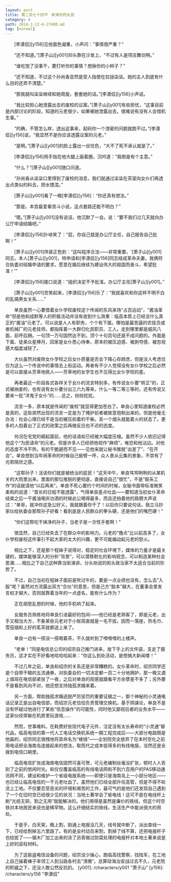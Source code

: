 ```yaml
---
layout: post
title: 第二百七十四节　新来的药丸党
category: 6
path: 2014-1-12-6-27400.md
tag: [normal]
---
```


　　[李潇侣][y156]见他面色凝重，小声问：“事情很严重？”

　　“还不知道。”[萧子山][y001]仰头靠在沙发上，“不过有人是项庄舞剑啊。”

　　“谁吃饱了没事干，要打听你的事情？想揪你的小辫子？”

　　“还不知道，不过这个孙尚香显然是受人指使在拉拢柒柒。她的主人到底有什么目的还弄不清楚。”

　　“那我就叫柒柒继续和她周旋，套套她的话。”[李潇侣][y156]小声说。

　　“我比较担心她泄露出去的废校的议案。”[萧子山][y001]有些担忧，“这事目前是内部讨论的阶段，知道的元老很少，如果被她泄露出去，很难说有没有人会借机生事。”

　　“的确，不管怎么样，透出这事来，起码你一个泄密的问题就跑不过。”[李潇侣][y156]说，“我显然不是你应该透露议案的元老。”

　　“是啊。”[萧子山][y001]的脸上露出一丝忧色，“大不了死不承认就是了。”

　　[李潇侣][y156]用手指在他大腿上画着圈，沉吟道：“我倒是有个主意。”

　　“什么？”[萧子山][y001]随口问道。

　　“孙尚香从柒柒口里得到了废校的消息，我们就通过柒柒在茶室向女仆们再透出点类似的料去，把水搅混。”

　　[萧子山][y001]看了一眼[李潇侣][y156]：“你还真有想法。”

　　“那是。本宫最爱看宫斗小说，这点套路还能不明白？”

　　“嗯。”[萧子山][y001]没有说话，他沉默了一会。说：“要不我们过几天就向办公厅申请结婚吧。”

　　[李潇侣][y156]扑哧笑了：“屁，你自己就是办公厅主任，自己报告自己批啊！”

　　[萧子山][y001]佯装正色到：“这叫程序合法——非常重要。‘[萧子山][y001]同志。本人[萧子山][y001]，特申请和[李潇侣][y156]同志结成革命夫妻。我俩符合执委对结婚申请的要求，愿意在婚后继续为建设伟大的祖国而奋斗，希望批准！’”

　　[李潇侣][y156]接口说道：“组织决定不予批准。办公厅主任[萧子山][y001]。”

　　[萧子山][y001]苦笑起来，[李潇侣][y156]乐了：“我就喜欢和你这样不明不白的乱搞男女关系……”

　　单良虽然一心要借着女仆学校废校这个传闻的东风来场“占百运动”，“酱油革命”但是他和成默等人的积极活动并没有收到什么效果：临高本质上已经没什么真正的“酱油”元老了。可以说是人人有职务，个个有下属。哪怕是最苦逼的农技员或者机械厂的元老技师。都指挥着一大群归化民职员、工人。走到哪里都是威风八面，前呼后拥。一句顶一万句固然达不到，顶个十句百句还是不成问题的。外面是下属、徒弟众星捧月，回家是女仆悉心侍奉，原本的被压迫感、被剥夺感、被忽视感大幅度减轻了。

　　大伙虽然对废除女仆学校之后女仆质量是否会下降心存顾虑，但是没人考虑仅仅为这么一个传说中的事情去上街运动。再者有不少人觉得没有女仆学校之后必然是可以直接从芳草地挑人——芳草地的女学生也不见得比女仆学校的差。

　　再者最近一阶段各式各样关于女仆的流言特别多。有传说女仆要“转正”的，正式被纳妾的，也有说有女仆要分出三六九等来，什么一等二等三等的，还有传说又要来一批“洋鬼子女仆”的……总之，纷纷扰扰。

　　流言一多，原本就是传闻的“废校”就显得更加苍白了。单良心里知道废校必然是真的，这些突然出现的流言一定是为了掩护前者被故意炮制出来的。但是他毫无办法：社会心理已经不是当初被压抑着的干柴。丢一个烟头就能着火的状态了。更多的人抱着出了正式的政策之后再做反应也不迟的态度。

　　何况在宅党的崛起面前，他的话语权已经被大幅度压缩。虽然不少人依旧记得他这个“为民请命”的元老。但是许多人已经把他视作“麻烦”，唯恐和他沾边。对他的态度不冷不热，有的干脆避而不见——见他来就让秘书推脱“出差了”、“在开会”。单良想到当年闹革命的时候自己振臂一呼，众人景从云集的景象，不禁有了光若隔世之感。

　　“这帮孙子！活该你们就是被统治的屁民！”这天中午，单良骂骂咧咧的从某机关的大院里出来。里面的那位推脱的更彻底，直接说自己“很忙”，不是“联系工作”的话就请他“以后再来”。单良不死心要约个时间的时候，女秘书面带标准微笑柔和的说道：“首长的日程不能透露”，气得单良差点吐血——要知道当初女仆革命结束之后一干酱油喝庆功酒的时候此公喝得最多，而且还拍着他的肩膀大声说过：“单哥，就冲你这急公好义，我就跟着你干了！以后你只要说句话，我立马抄家伙给执委会那帮孙子好看！看到底是人民群众的拳头硬，还是他们的嘴巴硬！”

　　“你们这帮吃干抹净的孙子，当老子是一次性手套啊！”

　　很显然，自己已经失去了在群众中的影响力。元老的“撸点”比以前高多了，女仆学校废校这件事引不起大家的太大的兴趣，更不可能煽动起元老的怒火。

　　相比之下，还是那个程妹子说得对，稳定的社会环境下，媒体的力量才是最关键的，媒体能够深入的分析“背景”，可以潜移默化的影响观念，可以制造某种社会思潮……相比之下自己这种靠当街演讲，分头劝说的街头政治家不太适合当前的形势了。

　　不过，自己当初在程妹子面前是吹过牛的，要是一点业绩也没有，怎么去“入股”呢？虽然对方流露出双方“合伙”的意思，但是己方“股本”越大，在董事会里发言权才越大，否则就靠着当年的一点虚名，能有什么作为？

　　正在胡思乱想的时候，他的手机响了起来。

　　女服务员熟练地将单良引进最好的包间——他已经是老熟客了，即是元老，出手又相当大方，不象某些元老对于小账简直就是一毛不拔。因而一落座，热毛巾、雪茄烟和上好的茗茶就都送上来了。

　　单良一边有一搭没一搭喝着茶，不久就听到了噔噔噔的上楼声。

　　“老单！”同是电信总公司的绍宗自己推门进来，放下手上的文件袋，支走了服务员，这才实在不好看地哈哈哈起来：“你这么到处活动，是想搞大新闻喽！”

　　不过几年之前，单良和绍宗的关系还是非常糟糕的。女仆革命时，绍宗同学还是个自带干粮的五流通券，对执委会的一切决定都一百二十分地拥护，那一晚又遇上值班在电信部紧张了一夜，之后对单良的观感就跟看平方余孽差不多了；另外要不是看到风向不对，他还想支持独孤求婚来着。

　　另一方面，帮助独孤求婚逃脱严厉惩罚的重要证据之一，那个神秘的小灵通电话记录正是出自电信部，而绍宗元老恰恰负责管理交换机。基于阴谋论，单良不是没有怀疑过他进行了某些“信息操作”的可能性，同时他又鄙视后者的业务水平——这家伙经常躲在机房里玩游戏……

　　然而，世事难料。在耗费好些现代电子元件，注定没有太长寿命的“小灵通”替代品，临高电信的第一代人工电话交换机系统一期工程完成后——大部分电路图是他画的，绍宗同志很拽地将其命名为“棱镜”——企划院完全放弃了在本时空化之前用电话把全海南岛连接起来的想法，取而代之成本低得多的有线电报，当然还是全拨到电信口碗里。

　　临高电信扩张成海南电信固然可喜可贺，可元老编制丝毫没扩张，顿时人人告别了之前的悠闲时光。和仅仅覆盖临高的有线电话网和不到六百用户的PAS移动通讯网不同，建设和维护一个省级电报系统——即使只是海南岛上一小部分地区——也已经让临高电信的一干元老吐血了。虽然他们已经全部升任高管，但是不得不轮流上工地。不仅要忍受恶劣的环境和艰苦的工作，最可气的是他们还发现自己遇到了一个在旧时空已经很少见的状况：当地土著学会了偷电线！这可不是在电线杆上刷“光缆无铜，割之无用”就能解决的。他们用得是虽然是廉价的铁线，但这个时空铁对本地居民来说也是稀罕物。这么纤细结实的铁线，生活生产中能派很大的用处。

　　于是乎，白天架，晚上割，刚通上电报没几天，线号就中断了，派出查线一下，已经给割掉五六里路了。有的是全村动员来割，割掉了线不算，还把电报杆子也给拔了——锯木厂加工出来的涂了沥青做过防腐处理的电报杆对本地土著来说是上好的梁柱材料。

　　为了这偷盗电信设备的问题，绍宗没少操心，跑临高找警察，找陆军，在工地上自己操着棒子率领工人到沿路各村去“清缴”。总算琼海治安战过去不久，元老院的积威之下，还没人敢公然反抗的。
[y001]: /characters/y001 "萧子山"
[y156]: /characters/y156 "李潇侣"
